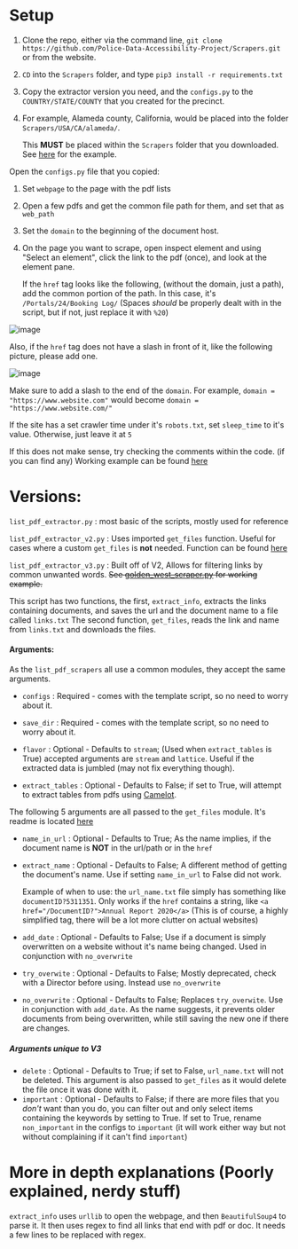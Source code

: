 # Setup

1. Clone the repo, either via the command line, `git clone https://github.com/Police-Data-Accessibility-Project/Scrapers.git` or from the website.
2. `CD` into the `Scrapers` folder, and type `pip3 install -r requirements.txt`
3. Copy the extractor version you need, and the `configs.py` to the `COUNTRY/STATE/COUNTY` that you created for the precinct.
4. For example, Alameda county, California, would be placed into the folder `Scrapers/USA/CA/alameda/`.

   This **MUST** be placed within the `Scrapers` folder that you downloaded. See [here](https://github.com/Police-Data-Accessibility-Project/Scrapers/tree/master/USA/CA/alameda) for the example.

Open the `configs.py` file that you copied:
1. Set `webpage` to the page with the pdf lists

2. Open a few pdfs and get the common file path for them, and set that as `web_path`

3. Set the `domain` to the beginning of the document host.

4. On the page you want to scrape, open inspect element and using "Select an element", click the link to the pdf (once), and look at the element pane.

   If the `href` tag looks like the following, (without the domain, just a path), add the common portion of the path. In this case, it's `/Portals/24/Booking Log/` (Spaces *should* be properly dealt with in the script, but if not, just replace it with `%20`)


![image](https://user-images.githubusercontent.com/40151222/113303191-d5093200-92ce-11eb-8e42-0c23f70d9f47.png)

Also, if the `href` tag does not have a slash in front of it, like the following picture, please add one.

![image](https://user-images.githubusercontent.com/40151222/113487408-ffe9b680-9485-11eb-8942-b08fa7c1e528.png)

Make sure to add a slash to the end of the `domain`.
For example, `domain = "https://www.website.com"` would become `domain = "https://www.website.com/"`


 If the site has a set crawler time under it's `robots.txt`, set `sleep_time` to it's value. Otherwise, just leave it at `5`

If this does not make sense, try checking the comments within the code. (if you can find any)
 Working example can be found [here](https://github.com/Police-Data-Accessibility-Project/PDAP-Scrapers/blob/master/USA/CA/fresno_county/college/fresno/fresno_daily_scraper.py)

# Versions:
`list_pdf_extractor.py` : most basic of the scripts, mostly used for reference

`list_pdf_extractor_v2.py` : Uses imported `get_files` function. Useful for cases where a custom `get_files` is **not** needed. Function can be found [here](https://github.com/Police-Data-Accessibility-Project/PDAP-Scrapers/blob/master/common/utils/list_pdf_utils/get_files.py)

`list_pdf_extractor_v3.py` : Built off of V2, Allows for filtering links by common unwanted words. ~~See [golden_west_scraper.py](https://github.com/CaptainStabs/Scrapers/blob/master/USA/CA/golden_west_college/golden_west_scraper.py) for working example.~~


This script has two functions, the first, `extract_info`, extracts the links containing documents, and saves the url and the document name to a file called `links.txt`
The second function, `get_files`, reads the link and name from `links.txt` and downloads the files.  

#### Arguments:

As the `list_pdf_scrapers` all use a common modules, they accept the same arguments.

* `configs` : Required - comes with the template script, so no need to worry about it.
* `save_dir` : Required - comes with the template script, so no need to worry about it.

* `flavor` : Optional - Defaults to `stream`; (Used when `extract_tables` is True) accepted arguments are `stream` and `lattice`. Useful if the extracted data is jumbled (may not fix everything though).
* `extract_tables` : Optional - Defaults to False; if set to True, will attempt to extract tables from pdfs using [Camelot](https://camelot-py.readthedocs.io/en/master/).

The following 5 arguments are all passed to the `get_files` module. It's readme is located [here](https://github.com/Police-Data-Accessibility-Project/PDAP-Scrapers/blob/master/common/utils/list_pdf_utils/get_files_README.md)

* `name_in_url` : Optional - Defaults to True; As the name implies, if the document name is **NOT** in the url/path or in the `href`

* `extract_name` : Optional - Defaults to False; A different method of getting the document's name. Use if setting `name_in_url` to False did not work.

    Example of when to use: the `url_name.txt` file simply has something like `documentID?5311351`. Only works if the `href` contains a string, like `<a href="/DocumentID?">Annual Report 2020</a>` (This is of course, a highly simplified tag, there will be a lot more clutter on actual websites)
* `add_date` : Optional - Defaults to False; Use if a document is simply overwritten on a website without it's name being changed. Used in conjunction with `no_overwrite`
* `try_overwite` : Optional - Defaults to False; Mostly deprecated, check with a Director before using. Instead use `no_overwrite`
* `no_overwrite` : Optional - Defaults to False; Replaces `try_overwite`. Use in conjunction with `add_date`. As the name suggests, it prevents older documents from being overwritten, while still saving the new one if there are changes.

##### Arguments unique to V3

* `delete` : Optional - Defaults to True; if set to False, `url_name.txt` will not be deleted. This argument is also passed to `get_files` as it would delete the file once it was done with it.
* `important` : Optional - Defaults to False; if there are more files that you *don't* want than you do, you can filter out and only select items containing the keywords by setting to True. If set to True, rename `non_important` in the configs to `important` (it will work either way but not without complaining if it can't find `important`)


# More in depth explanations (Poorly explained, nerdy stuff)
 `extract_info` uses `urllib` to open the webpage, and then `BeautifulSoup4` to parse it. It then uses regex to find all links that end with pdf or doc. It needs a few lines to be replaced with regex.
